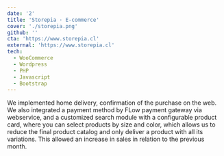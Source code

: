 ```yaml
---
date: '2'
title: 'Storepia · E-commerce'
cover: './storepia.png'
github: ''
cta: 'https://www.storepia.cl'
external: 'https://www.storepia.cl'
tech:
  - WooCommerce
  - Wordpress
  - PHP
  - Javascript
  - Bootstrap
---
```


We implemented home delivery, confirmation of the purchase on the web. We also integrated a payment method by FLow payment gateway via webservice, and a customized search module with a configurable product card, where you can select products by size and color, which allows us to reduce the final product catalog and only deliver a product with all its variations. This allowed an increase in sales in relation to the previous month.
